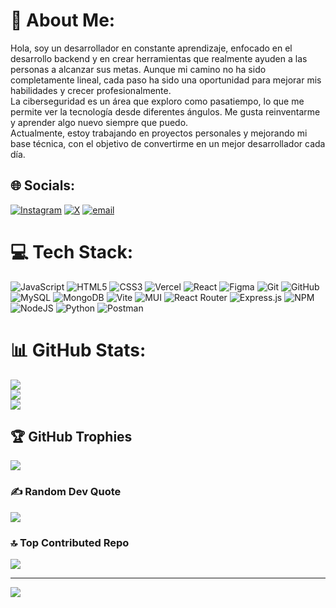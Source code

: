 # 💫 About Me:
Hola, soy un desarrollador en constante aprendizaje, enfocado en el desarrollo backend y en crear herramientas que realmente ayuden a las personas a alcanzar sus metas. Aunque mi camino no ha sido completamente lineal, cada paso ha sido una oportunidad para mejorar mis habilidades y crecer profesionalmente.<br>La ciberseguridad es un área que exploro como pasatiempo, lo que me permite ver la tecnología desde diferentes ángulos. Me gusta reinventarme y aprender algo nuevo siempre que puedo.<br>Actualmente, estoy trabajando en proyectos personales y mejorando mi base técnica, con el objetivo de convertirme en un mejor desarrollador cada día.


## 🌐 Socials:
[![Instagram](https://img.shields.io/badge/Instagram-%23E4405F.svg?logo=Instagram&logoColor=white)](https://instagram.com/justharlyss) [![X](https://img.shields.io/badge/X-black.svg?logo=X&logoColor=white)](https://x.com/JustHarlys) [![email](https://img.shields.io/badge/Email-D14836?logo=gmail&logoColor=white)](mailto:harlysmc@gmail.com) 

# 💻 Tech Stack:
![JavaScript](https://img.shields.io/badge/javascript-%23323330.svg?style=flat&logo=javascript&logoColor=%23F7DF1E) ![HTML5](https://img.shields.io/badge/html5-%23E34F26.svg?style=flat&logo=html5&logoColor=white) ![CSS3](https://img.shields.io/badge/css3-%231572B6.svg?style=flat&logo=css3&logoColor=white) ![Vercel](https://img.shields.io/badge/vercel-%23000000.svg?style=flat&logo=vercel&logoColor=white) ![React](https://img.shields.io/badge/react-%2320232a.svg?style=flat&logo=react&logoColor=%2361DAFB) ![Figma](https://img.shields.io/badge/figma-%23F24E1E.svg?style=flat&logo=figma&logoColor=white) ![Git](https://img.shields.io/badge/git-%23F05033.svg?style=flat&logo=git&logoColor=white) ![GitHub](https://img.shields.io/badge/github-%23121011.svg?style=flat&logo=github&logoColor=white) ![MySQL](https://img.shields.io/badge/mysql-4479A1.svg?style=flat&logo=mysql&logoColor=white) ![MongoDB](https://img.shields.io/badge/MongoDB-%234ea94b.svg?style=flat&logo=mongodb&logoColor=white) ![Vite](https://img.shields.io/badge/vite-%23646CFF.svg?style=flat&logo=vite&logoColor=white) ![MUI](https://img.shields.io/badge/MUI-%230081CB.svg?style=flat&logo=mui&logoColor=white) ![React Router](https://img.shields.io/badge/React_Router-CA4245?style=flat&logo=react-router&logoColor=white) ![Express.js](https://img.shields.io/badge/express.js-%23404d59.svg?style=flat&logo=express&logoColor=%2361DAFB) ![NPM](https://img.shields.io/badge/NPM-%23CB3837.svg?style=flat&logo=npm&logoColor=white) ![NodeJS](https://img.shields.io/badge/node.js-6DA55F?style=flat&logo=node.js&logoColor=white) ![Python](https://img.shields.io/badge/python-3670A0?style=flat&logo=python&logoColor=ffdd54) ![Postman](https://img.shields.io/badge/Postman-FF6C37?style=flat&logo=postman&logoColor=white)
# 📊 GitHub Stats:
![](https://github-readme-stats.vercel.app/api?username=JustHarlys&theme=dark&hide_border=false&include_all_commits=true&count_private=true)<br/>
![](https://nirzak-streak-stats.vercel.app/?user=JustHarlys&theme=dark&hide_border=false)<br/>
![](https://github-readme-stats.vercel.app/api/top-langs/?username=JustHarlys&theme=dark&hide_border=false&include_all_commits=true&count_private=true&layout=compact)

## 🏆 GitHub Trophies
![](https://github-profile-trophy.vercel.app/?username=JustHarlys&theme=radical&no-frame=false&no-bg=false&margin-w=4)

### ✍️ Random Dev Quote
![](https://quotes-github-readme.vercel.app/api?type=horizontal&theme=radical)

### 🔝 Top Contributed Repo
![](https://github-contributor-stats.vercel.app/api?username=JustHarlys&limit=5&theme=dark&combine_all_yearly_contributions=true)

---
[![](https://visitcount.itsvg.in/api?id=JustHarlys&icon=1&color=3)](https://visitcount.itsvg.in)

<!-- Proudly created with GPRM ( https://gprm.itsvg.in ) -->
